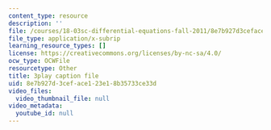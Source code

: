 ```yaml
---
content_type: resource
description: ''
file: /courses/18-03sc-differential-equations-fall-2011/8e7b927d3ceface123e18b35733ce33d_3ejfkMHr_DE.srt
file_type: application/x-subrip
learning_resource_types: []
license: https://creativecommons.org/licenses/by-nc-sa/4.0/
ocw_type: OCWFile
resourcetype: Other
title: 3play caption file
uid: 8e7b927d-3cef-ace1-23e1-8b35733ce33d
video_files:
  video_thumbnail_file: null
video_metadata:
  youtube_id: null
---
```

